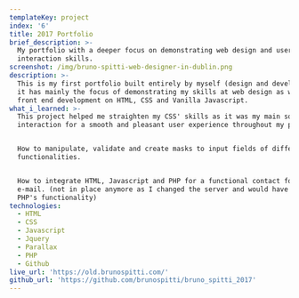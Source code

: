 ```yaml
---
templateKey: project
index: '6'
title: 2017 Portfolio
brief_description: >-
  My portfolio with a deeper focus on demonstrating web design and user
  interaction skills.
screenshot: /img/bruno-spitti-web-designer-in-dublin.png
description: >-
  This is my first portfolio built entirely by myself (design and development),
  it has mainly the focus of demonstrating my skills at web design as well as
  front end development on HTML, CSS and Vanilla Javascript.
what_i_learned: >-
  This project helped me straighten my CSS' skills as it was my main source of
  interaction for a smooth and pleasant user experience throughout my portfolio.


  How to manipulate, validate and create masks to input fields of different
  functionalities.


  How to integrate HTML, Javascript and PHP for a functional contact form via
  e-mail. (not in place anymore as I changed the server and would have to remove
  PHP's functionality)
technologies:
  - HTML
  - CSS
  - Javascript
  - Jquery
  - Parallax
  - PHP
  - Github
live_url: 'https://old.brunospitti.com/'
github_url: 'https://github.com/brunospitti/bruno_spitti_2017'
---
```



